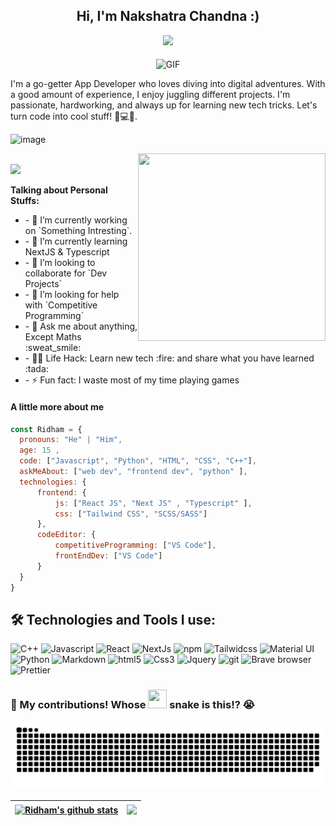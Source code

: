 <h2 align="center">Hi, I'm Nakshatra Chandna :) </h2>
<p align="center">
  <a align="center" href="https://github.com/DenverCoder1/readme-typing-svg"><img src="https://readme-typing-svg.herokuapp.com?&font=IBM+Plex+Sans&color=F72EE2&size=25&lines=Welcome+to+my+GitHub+Profile!;I'm+a+developer" /></a>
</p>

<p align="center">
<img align="middle" alt="GIF" src="https://i.pinimg.com/originals/63/88/d5/6388d58d9b3f314f8ab22fe2e3598b8c.gif"/>
</p>
<p>
I'm a go-getter App Developer who loves diving into digital adventures. With a good amount of experience, I enjoy juggling different projects. I'm passionate, hardworking, and always up for learning new tech tricks. Let's turn code into cool stuff! 📱💻🚀.
</p>
<p align="center">
 
![image](https://user-images.githubusercontent.com/61057666/169029838-74df663d-2e62-4d77-bdff-b43f7d63f00f.png)

</p>

<img align="right" width="300" height="300" src="https://iili.io/J08w4je.gif" >
<br>
  <a align='center' href="https://visitcount.itsvg.in">
  <img src="https://visitcount.itsvg.in/api?id=ridhamrj&label=Profile%20Views&color=0&icon=0&pretty=true" />
</a>
  
**Talking about Personal Stuffs:**
<ul>
  <li>- 🔭 I’m currently working on `Something Intresting`.</li>
  <li>- 🌱 I’m currently learning NextJS & Typescript</li>
  <li>- 👯 I’m looking to collaborate for `Dev Projects`</li>
  <li>- 🤔 I’m looking for help with `Competitive Programming`</li>
  <li>- 💬 Ask me about anything, Except Maths :sweat_smile:</li>
  <li>- 👨‍💻 Life Hack: Learn new tech :fire: and share what you have learned :tada:</li>
  <li>- ⚡ Fun fact: I waste most of my time playing games</li>
</ul>


#### A little more about me
```javascript
const Ridham = {
  pronouns: "He" | "Him",
  age: 15 ,
  code: ["Javascript", "Python", "HTML", "CSS", "C++"],
  askMeAbout: ["web dev", "frontend dev", "python" ],
  technologies: {
      frontend: {
          js: ["React JS", "Next JS" , "Typescript" ],
          css: ["Tailwind CSS", "SCSS/SASS"]
      },
      codeEditor: {
          competitiveProgramming: ["VS Code"],
          frontEndDev: ["VS Code"]
      }
  }
}
```

## 🛠️ Technologies and Tools I use:

<p>
<img alt="C++" src="https://img.shields.io/badge/C%2B%2B-00599C?style=for-the-badge&logo=c%2B%2B&logoColor=white" height="25px"/>
<img alt="Javascript" src="https://img.shields.io/badge/JavaScript-323330?style=for-the-badge&logo=javascript&logoColor=F7DF1E"  height="25px"/>
<img alt="React" src="https://img.shields.io/badge/React-20232A?style=for-the-badge&logo=react&logoColor=61DAFB" height="25px"/>
<img alt="NextJs" src="https://img.shields.io/badge/Next-black?style=for-the-badge&logo=next.js&logoColor=white" height="25px"/>
<img alt="npm" src="https://img.shields.io/badge/NPM-%23000000.svg?style=for-the-badge&logo=npm&logoColor=white" height="25px"/>
<img alt="Tailwidcss" src="https://img.shields.io/badge/Tailwind_CSS-38B2AC?style=for-the-badge&logo=tailwind-css&logoColor=white" height="25px"/>
<img alt="Material UI" src="https://img.shields.io/badge/Material--UI-0081CB?style=for-the-badge&logo=material-ui&logoColor=white" height="25px"/>
<img alt="Python" src="https://img.shields.io/badge/Python-14354C?style=for-the-badge&logo=python&logoColor=white" height="25px"/>
<img alt="Markdown" src="https://img.shields.io/badge/Markdown-000000?style=for-the-badge&logo=markdown&logoColor=white"  height="25px"/>
<img alt="html5" src="https://img.shields.io/badge/HTML5-E34F26?style=for-the-badge&logo=html5&logoColor=white" height="25px"/>
<img alt="Css3" src="https://img.shields.io/badge/CSS3-1572B6?style=for-the-badge&logo=css3&logoColor=white" height="25px"/>
<img alt="Jquery" src="https://img.shields.io/badge/jquery-%230769AD.svg?style=for-the-badge&logo=jquery&logoColor=white" height="25px"/>
<img alt="git" src="https://img.shields.io/badge/-Git-F05032?style=flat-square&logo=git&logoColor=white" height="25px"/>
<img alt="Brave browser" src="https://img.shields.io/badge/-Brave_Browser-FB542B?style=flat-square&logo=brave&logoColor=white" height="25px"/>
<img alt="Prettier" src="https://img.shields.io/badge/-Prettier-F7B93E?style=flat-square&logo=prettier&logoColor=white" height="25px"/>
 
 
### 🚀 My contributions! Whose <img src= "https://c.tenor.com/BczFoyx41WoAAAAj/swallowed-the-mighty-ones.gif" width= "30" height= "30"> snake is this!? 😭
![Contribution grid snake animation](https://raw.githubusercontent.com/platane/snk/output/github-contribution-grid-snake-dark.svg)


  | <a href="https://github.com/anuraghazra/github-readme-stats"><img align="center" src="https://github-readme-stats.vercel.app/api?username=RidhamRj&show_icons=true&include_all_commits=true&theme=buefy&hide_border=true" alt="Ridham's github stats" /></a> | <a href="https://github.com/anuraghazra/github-readme-stats"><img align="center" src="https://github-readme-stats.vercel.app/api/top-langs/?username=RidhamRj&layout=compact&theme=buefy&hide_border=true" /></a> |
| ------------- | ------------- |

